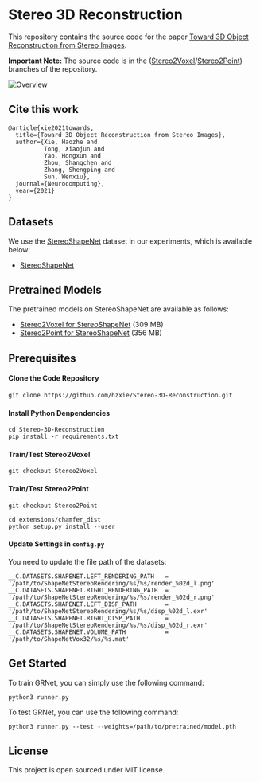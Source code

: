 # Stereo 3D Reconstruction

This repository contains the source code for the paper [Toward 3D Object Reconstruction from Stereo Images](https://arxiv.org/abs/1910.08223.pdf).

**Important Note:** The source code is in the ([Stereo2Voxel](https://github.com/hzxie/Stereo-3D-Reconstruction/tree/Stereo2Voxel)/[Stereo2Point](https://github.com/hzxie/Stereo-3D-Reconstruction/tree/Stereo2Point)) branches of the repository.

![Overview](https://www.infinitescript.com/projects/Stereo-3D-Reconstruction/Stereo-3D-Reconstruction-Overview.jpg)

## Cite this work

```
@article{xie2021towards,
  title={Toward 3D Object Reconstruction from Stereo Images},
  author={Xie, Haozhe and
          Tong, Xiaojun and
          Yao, Hongxun and
          Zhou, Shangchen and
          Zhang, Shengping and
          Sun, Wenxiu},
  journal={Neurocomputing},
  year={2021}
}
```

## Datasets

We use the [StereoShapeNet](https://www.shapenet.org/) dataset in our experiments, which is available below:

- [StereoShapeNet](https://gateway.infinitescript.com/?fileName=StereoShapeNet)

## Pretrained Models

The pretrained models on StereoShapeNet are available as follows:

- [Stereo2Voxel for StereoShapeNet](https://gateway.infinitescript.com/?fileName=Stereo2Voxel-StereoShapeNet.pth) (309 MB)
- [Stereo2Point for StereoShapeNet](https://gateway.infinitescript.com/?fileName=Stereo2Point-StereoShapeNet.pth) (356 MB)

## Prerequisites

#### Clone the Code Repository

```
git clone https://github.com/hzxie/Stereo-3D-Reconstruction.git
```

#### Install Python Denpendencies

```
cd Stereo-3D-Reconstruction
pip install -r requirements.txt
```

#### Train/Test Stereo2Voxel

```
git checkout Stereo2Voxel
```

#### Train/Test Stereo2Point

```
git checkout Stereo2Point

cd extensions/chamfer_dist
python setup.py install --user
```

#### Update Settings in `config.py`

You need to update the file path of the datasets:

```
__C.DATASETS.SHAPENET.LEFT_RENDERING_PATH   = '/path/to/ShapeNetStereoRendering/%s/%s/render_%02d_l.png'
__C.DATASETS.SHAPENET.RIGHT_RENDERING_PATH  = '/path/to/ShapeNetStereoRendering/%s/%s/render_%02d_r.png'
__C.DATASETS.SHAPENET.LEFT_DISP_PATH        = '/path/to/ShapeNetStereoRendering/%s/%s/disp_%02d_l.exr'
__C.DATASETS.SHAPENET.RIGHT_DISP_PATH       = '/path/to/ShapeNetStereoRendering/%s/%s/disp_%02d_r.exr'
__C.DATASETS.SHAPENET.VOLUME_PATH           = '/path/to/ShapeNetVox32/%s/%s.mat'
```

## Get Started

To train GRNet, you can simply use the following command:

```
python3 runner.py
```

To test GRNet, you can use the following command:

```
python3 runner.py --test --weights=/path/to/pretrained/model.pth
```

## License

This project is open sourced under MIT license.
